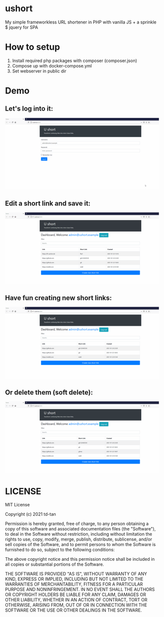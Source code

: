 # ushort
My simple frameworkless URL shortener in PHP with vanilla JS + a sprinkle $ jquery for SPA

# How to setup

1. Install required php packages with composer (composer.json)
2. Compose up with docker-compose.yml
3. Set webserver in public dir

# Demo

## Let's log into it:
![Login](demo/ushort-demo0.gif)

## Edit a short link and save it:
![Edit-Save-Try short link](demo/ushort-demo1.gif)

## Have fun creating new short links:
![Create new short link](demo/ushort-demo3.gif)

## Or delete them (soft delete):
![Delete short link](demo/ushort-demo4.gif)

# LICENSE
MIT License

Copyright (c) 2021 td-tan

Permission is hereby granted, free of charge, to any person obtaining a copy
of this software and associated documentation files (the "Software"), to deal
in the Software without restriction, including without limitation the rights
to use, copy, modify, merge, publish, distribute, sublicense, and/or sell
copies of the Software, and to permit persons to whom the Software is
furnished to do so, subject to the following conditions:

The above copyright notice and this permission notice shall be included in all
copies or substantial portions of the Software.

THE SOFTWARE IS PROVIDED "AS IS", WITHOUT WARRANTY OF ANY KIND, EXPRESS OR
IMPLIED, INCLUDING BUT NOT LIMITED TO THE WARRANTIES OF MERCHANTABILITY,
FITNESS FOR A PARTICULAR PURPOSE AND NONINFRINGEMENT. IN NO EVENT SHALL THE
AUTHORS OR COPYRIGHT HOLDERS BE LIABLE FOR ANY CLAIM, DAMAGES OR OTHER
LIABILITY, WHETHER IN AN ACTION OF CONTRACT, TORT OR OTHERWISE, ARISING FROM,
OUT OF OR IN CONNECTION WITH THE SOFTWARE OR THE USE OR OTHER DEALINGS IN THE
SOFTWARE.
